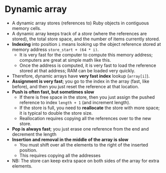 # Dynamic array

* A dynamic array stores (references to) Ruby objects in contiguous
  memory cells.
* A dynamic array keeps track of a *store* (where the references are
  stored), the total store space, and the number of items currently
  stored.
* **Indexing** into position `i` means looking up the object reference
  stored at memory address `store_start + (64 * i)`.
    * It is very fast for the computer to compute this memory address;
      computers are great at simple math like this.
    * Once the address is computed, it is very fast to load the
      reference stored at that address; RAM can be loaded very
      quickly.
* Therefore, dynamic arrays have **very fast index** lookup (`array[i]`).
* **Assignment is very fast**; you go to the index in the array (fast,
  like before), and then you just reset the reference at that location.
* **Push is often fast, but sometimes slow**
    * If there is free space in the store, then you just assign the
      pushed reference to index `length + 1` (and increment length).
    * If the store is full, you need to **reallocate** the store with
      more space; it is typical to double the store size.
    * Reallocation requires copying all the references over to the new
      store.
* **Pop is always fast**; you just erase one reference from the end
  and decrement the length
* **Insertion and removal in the middle of the array is slow**
    * You must shift over all the elements to the right of the
      inserted position.
    * This requires copying all the addresses
* NB: The store can keep extra space on both sides of the array for
  extra elements.
